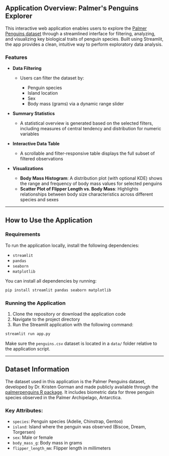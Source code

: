 ## Application Overview: Palmer's Penguins Explorer

This interactive web application enables users to explore the [Palmer Penguins dataset](https://allisonhorst.github.io/palmerpenguins/) through a streamlined interface for filtering, analyzing, and visualizing key biological traits of penguin species. Built using Streamlit, the app provides a clean, intuitive way to perform exploratory data analysis.

### Features

* **Data Filtering**

  * Users can filter the dataset by:

    * Penguin species
    * Island location
    * Sex
    * Body mass (grams) via a dynamic range slider

* **Summary Statistics**

  * A statistical overview is generated based on the selected filters, including measures of central tendency and distribution for numeric variables

* **Interactive Data Table**

  * A scrollable and filter-responsive table displays the full subset of filtered observations

* **Visualizations**

  * **Body Mass Histogram**: A distribution plot (with optional KDE) shows the range and frequency of body mass values for selected penguins
  * **Scatter Plot of Flipper Length vs. Body Mass**: Highlights relationships between body size characteristics across different species and sexes

---

## How to Use the Application

### Requirements

To run the application locally, install the following dependencies:

* `streamlit`
* `pandas`
* `seaborn`
* `matplotlib`

You can install all dependencies by running:

```bash
pip install streamlit pandas seaborn matplotlib
```

### Running the Application

1. Clone the repository or download the application code
2. Navigate to the project directory
3. Run the Streamlit application with the following command:

```bash
streamlit run app.py
```

Make sure the `penguins.csv` dataset is located in a `data/` folder relative to the application script.

---

## Dataset Information

The dataset used in this application is the Palmer Penguins dataset, developed by Dr. Kristen Gorman and made publicly available through the [palmerpenguins R package](https://github.com/allisonhorst/palmerpenguins). It includes biometric data for three penguin species observed in the Palmer Archipelago, Antarctica.

### Key Attributes:

* `species`: Penguin species (Adelie, Chinstrap, Gentoo)
* `island`: Island where the penguin was observed (Biscoe, Dream, Torgersen)
* `sex`: Male or female
* `body_mass_g`: Body mass in grams
* `flipper_length_mm`: Flipper length in millimeters
